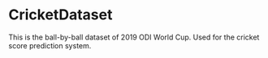 # CricketDataset
This is the ball-by-ball dataset of 2019 ODI World Cup.
Used for the cricket score prediction system.
